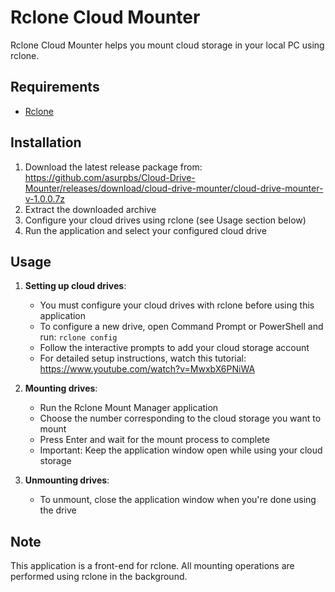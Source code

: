 # Rclone Cloud Mounter
Rclone Cloud Mounter helps you mount cloud storage in your local PC using rclone.

## Requirements

- [Rclone](https://rclone.org/downloads/)

## Installation

1. Download the latest release package from:
   https://github.com/asurpbs/Cloud-Drive-Mounter/releases/download/cloud-drive-mounter/cloud-drive-mounter-v-1.0.0.7z
2. Extract the downloaded archive
3. Configure your cloud drives using rclone (see Usage section below)
4. Run the application and select your configured cloud drive

## Usage

1. **Setting up cloud drives**:
   - You must configure your cloud drives with rclone before using this application
   - To configure a new drive, open Command Prompt or PowerShell and run: `rclone config`
   - Follow the interactive prompts to add your cloud storage account
   - For detailed setup instructions, watch this tutorial: https://www.youtube.com/watch?v=MwxbX6PNiWA

2. **Mounting drives**:
   - Run the Rclone Mount Manager application
   - Choose the number corresponding to the cloud storage you want to mount
   - Press Enter and wait for the mount process to complete
   - Important: Keep the application window open while using your cloud storage

3. **Unmounting drives**:
   - To unmount, close the application window when you're done using the drive

## Note

This application is a front-end for rclone. All mounting operations are performed using rclone in the background.

